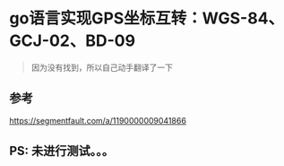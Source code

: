 # go语言实现GPS坐标互转：WGS-84、GCJ-02、BD-09

> 因为没有找到，所以自己动手翻译了一下 

## 参考

https://segmentfault.com/a/1190000009041866


## PS: 未进行测试。。。